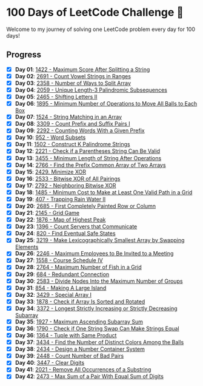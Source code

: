 # 100 Days of LeetCode Challenge 🎯

Welcome to my journey of solving one LeetCode problem every day for 100 days!

## Progress

- [x] **Day 01**: [1422 - Maximum Score After Splitting a String](./Day01/README.md)
- [x] **Day 02**: [2691 - Count Vowel Strings in Ranges](./Day02/README.md)
- [x] **Day 03**: [2358 - Number of Ways to Split Array](./Day03/README.md)
- [x] **Day 04**: [2059 - Unique Length-3 Palindromic Subsequences](./Day04/README.md)
- [x] **Day 05**: [2465 - Shifting Letters II](./Day05/README.md)
- [x] **Day 06**: [1895 - Minimum Number of Operations to Move All Balls to Each Box](./Day06/README.md)
- [x] **Day 07**: [1524 - String Matching in an Array](./Day07/README.md)
- [x] **Day 08**: [3309 - Count Prefix and Suffix Pairs I](./Day08/README.md)
- [x] **Day 09**: [2292 - Counting Words With a Given Prefix](./Day00/README.md)
- [x] **Day 10**: [952 - Word Subsets](./Day10/README.md)
- [x] **Day 11**: [1502 - Construct K Palindrome Strings](./Day11/README.md)
- [x] **Day 12**: [2221 - Check if a Parentheses String Can Be Valid](./Day12/README.md)
- [x] **Day 13**: [3455 - Minimum Length of String After Operations](./Day13/README.md)
- [x] **Day 14**: [2766 - Find the Prefix Common Array of Two Arrays](./Day14/README.md)
- [x] **Day 15**: [2429. Minimize XOR](./Day15/README.md)
- [x] **Day 16**: [2533 - Bitwise XOR of All Pairings](./Day16/README.md)
- [x] **Day 17**: [2792 - Neighboring Bitwise XOR](./Day17/README.md)
- [x] **Day 18**: [1485 - Minimum Cost to Make at Least One Valid Path in a Grid](./Day18/README.md)
- [x] **Day 19**: [407 - Trapping Rain Water II](./Day19/README.md)
- [x] **Day 20**: [2685 - First Completely Painted Row or Column](./Day20/README.md)
- [x] **Day 21**: [2145 - Grid Game](./Day21/README.md)
- [x] **Day 22**: [1876 - Map of Highest Peak](./Day22/README.md)
- [x] **Day 23**: [1396 - Count Servers that Communicate](./Day23/README.md)
- [x] **Day 24**: [820 - Find Eventual Safe States](./Day24/README.md)
- [x] **Day 25**: [3219 - Make Lexicographically Smallest Array by Swapping Elements](./Day25/README.md)
- [x] **Day 26**: [2246 - Maximum Employees to Be Invited to a Meeting](./Day26/README.md)
- [x] **Day 27**: [1558 - Course Schedule IV](./Day27/README.md)
- [x] **Day 28**: [2764 - Maximum Number of Fish in a Grid](./Day28/README.md)
- [x] **Day 29**: [684 - Redundant Connection](./Day29/README.md)
- [x] **Day 30**: [2583 - Divide Nodes Into the Maximum Number of Groups](./Day30/README.md)
- [x] **Day 31**: [854 - Making A Large Island](./Day31/README.md)
- [x] **Day 32**: [3429 - Special Array I](./Day32/README.md)
- [x] **Day 33**: [1878 - Check if Array Is Sorted and Rotated](./Day33/README.md)
- [x] **Day 34**: [3372 - Longest Strictly Increasing or Strictly Decreasing Subarray](./Day34/README.md)
- [x] **Day 35**: [1927 - Maximum Ascending Subarray Sum](./Day35/README.md)
- [x] **Day 36**: [1790 - Check if One String Swap Can Make Strings Equal](./Day36/README.md)
- [x] **Day 36**: [1364 - Tuple with Same Product](./Day36/README.md)
- [x] **Day 37**: [3434 - Find the Number of Distinct Colors Among the Balls](./Day37/README.md)
- [x] **Day 38**: [2434 - Design a Number Container System](./Day38/README.md)
- [x] **Day 39**: [2448 - Count Number of Bad Pairs](./Day39/README.md)
- [x] **Day 40**: [3447 - Clear Digits](./Day40/README.md)
- [x] **Day 41**: [2021 - Remove All Occurrences of a Substring](./Day41/README.md)
- [x] **Day 42**: [2473 - Max Sum of a Pair With Equal Sum of Digits](./Day42/README.md)
